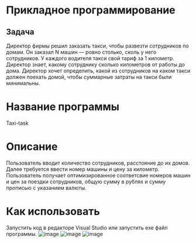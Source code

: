 # Прикладное программирование
## Задача
Директор фирмы решил заказать такси, чтобы развезти сотрудников по домам. Он заказал N машин — ровно столько, сколь у него сотрудников. У каждого водителя такси свой тариф за 1 километр. Директор знает, какому сотруднику сколько километров от работы до дома. Директор хочет определить, какой из сотрудников на каком такси должен поехать домой, чтобы суммарные затраты на такси были минимальны.   
# Название программы
Taxi-task
# Описание
Пользователь вводит количество сотрудников, расстояние до их домов. Далее требуется ввести номер машины и цену за километр. Пользователь получает 
оптимизированное соответсвие номеров машин и цен за поездки сотрудников, общую сумму в рублях и сумму прописью c указанием валюты.
# Как использовать 
Запустить код в редакторе Visual Studio или запустить exe файл программы.
![image](https://user-images.githubusercontent.com/89938515/193570172-c5f6f29f-93a4-44e5-b710-de377ab2b25a.png)
![image](https://user-images.githubusercontent.com/89938515/193570788-c72b1060-cbcf-42e2-abaa-edc506af13c6.png)
![image](https://user-images.githubusercontent.com/89938515/193571211-98d22784-7d1f-4679-99ea-26e141459579.png)
